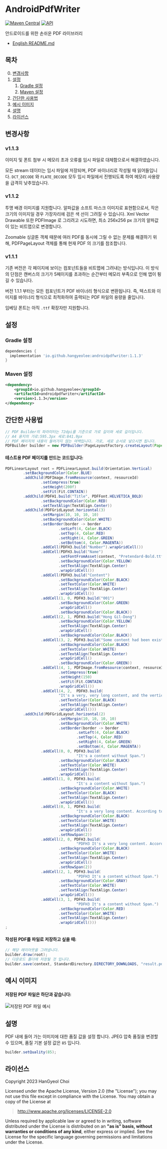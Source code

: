 # AndroidPdfWriter
[![Maven Central](https://maven-badges.herokuapp.com/maven-central/io.github.hangyeolee/androidpdfwriter/badge.svg?style=flat)](https://maven-badges.herokuapp.com/maven-central/io.github.hangyeolee/androidpdfwriter) [![API](https://img.shields.io/badge/API-14%2B-brightgreen.svg?style=flat)](https://android-arsenal.com/api?level=14)

안드로이드를 위한 손쉬운 PDF 라이브러리
- [English README.md](./README.md)

## 목차
0. [변경사항](#변경사항)
1. [설정](#설정)
   1. [Gradle 설정](#gradle-설정)
   2. [Maven 설정](#maven-설정)
2. [간단한 사용법](#간단한-사용법)
3. [예시 이미지](#예시-이미지)
4. [설명](#설명)
5. [라이선스](#라이선스)

## 변경사항
### v1.1.3
이미지 및 폰트 첨부 시 메모리 초과 오류를 임시 파일로 대체함으로서 해결하였습니다. 

모든 stream 데이터는 임시 파일에 저장되며, PDF 바이너리로 작성될 때 읽어들입니다. `DCT_DECODE` 와 `FLATE_DECODE` 모두 임시 파일에서 진행되도록 하여 메모리 사용량을 급격히 낮추었습니다. 

### v1.1.2
투명 배경 이미지를 지원합니다. 알파값을 소프트 마스크 이미지로 표현함으로서, 작은 크기의 이미지일 경우 가장자리에 검은 색 선이 그려질 수 있습니다.
Xml Vector Drawable 또한 PDFImage 로 그리려고 시도하면, 최소 256x256 px 크기의 알파값이 있는 비트맵으로 변경합니다.

Zoomable 싱글톤 객체 때문에 여러 PDF를 동시에 그릴 수 없는 문제를 해결하기 위해, PDFPageLayout 객체를 통해 현재 PDF 의 크기를 참조합니다.

### v1.1.1
기존 버전은 각 페이지에 보이는 컴포넌트들을 비트맵에 그려내는 방식입니다.
이 방식의 단점은 캔버스의 크기가 5페이지를 초과하는 순간부터 메모리 부족으로 인해 앱이 튕길 수 있습니다.

버전 1.1.1 부터는 모든 컴포넌트가 PDF 바이너리 형식으로 변환됩니다.
즉, 텍스트와 이미지를 바이너리 형식으로 최적화하여 출력되는 PDF 파일의 용량을 줄입니다.

임베딩 폰트는 아직 `.ttf` 확장자만 지원합니다.

## 설정
### Gradle 설정
``` gradle
dependencies {
  implementation 'io.github.hangyeolee:androidpdfwriter:1.1.3'
}
```

### Maven 설정
``` xml
<dependency>
    <groupId>io.github.hangyeolee</groupId>
    <artifactId>androidpdfwriter</artifactId>
    <version>1.1.3</version>
</dependency>
```

## 간단한 사용법
``` Java
// PDF Builder의 파라미터는 72dpi를 기준으로 가로 길이와 세로 길이입니다.
// A4 용지의 가로:595.3px 세로:841.9px
// PDF 페이지의 내용이 들어가지 않는 여백입니다. 가로, 세로 순서로 넣으시면 됩니다.
PDFBuilder builder = new PDFBuilder(PageLayoutFactory.createLayout(Paper.A4, 30, 30));
```

#### 테스트용 PDF 페이지를 만드는 코드입니다:
``` Java
PDFLinearLayout root = PDFLinearLayout.build(Orientation.Vertical)
        .setBackgroundColor(Color.BLUE)
        .addChild(PDFImage.fromResource(context, resourceId)
                .setCompress(true)
                .setHeight(200f)
                .setFit(Fit.CONTAIN))
        .addChild(PDFH1.build("Title", PDFFont.HELVETICA_BOLD)
                .setBackgroundColor(Color.RED)
                .setTextAlign(TextAlign.Center))
        .addChild(PDFGridLayout.horizontal(3)
                .setMargin(10, 10, 10, 10)
                .setBackgroundColor(Color.WHITE)
                .setBorder(border -> border
                        .setLeft(4, Color.BLACK)
                        .setTop(4, Color.RED)
                        .setRight(4, Color.GREEN)
                        .setBottom(4, Color.MAGENTA))
                .addCell(PDFH3.build("Number").wrapGridCell())
                .addCell(PDFH3.build("Name")
                        .setFontFromAsset(context, "Pretendard-Bold.ttf")
                        .setBackgroundColor(Color.YELLOW)
                        .setTextAlign(TextAlign.Center)
                        .wrapGridCell())
                .addCell(PDFH3.build("Content")
                        .setBackgroundColor(Color.BLACK)
                        .setTextColor(Color.WHITE)
                        .setTextAlign(TextAlign.Center)
                        .wrapGridCell())
                .addCell(1, 0, PDFH3.build("001")
                        .setBackgroundColor(Color.GREEN)
                        .wrapGridCell()
                        .setBackgroundColor(Color.BLACK))
                .addCell(2, 1, PDFH3.build("Hong Gil-Dong")
                        .setBackgroundColor(Color.YELLOW)
                        .setTextAlign(TextAlign.Center)
                        .wrapGridCell()
                        .setBackgroundColor(Color.BLACK))
                .addCell(3, 2, PDFH3.build("Some content had been existed.")
                        .setBackgroundColor(Color.BLACK)
                        .setTextColor(Color.WHITE)
                        .setTextAlign(TextAlign.Center)
                        .wrapGridCell()
                        .setBackgroundColor(Color.GREEN))
                .addCell(4, 1, PDFImage.fromResource(context, resourceId)
                        .setCompress(true)
                        .setHeight(150)
                        .setFit(Fit.CONTAIN)
                        .wrapGridCell())
                .addCell(4, 2,  PDFH3.build(
                        "It's a very, very long content, and the vertical height of the table layout is the same. It's a very, very long content, and the vertical height of the table layout is the same.")
                        .setTextColor(Color.BLACK)
                        .setTextAlign(TextAlign.Center)
                        .wrapGridCell()))
        .addChild(PDFGridLayout.horizontal(2)
                        .setMargin(10, 10, 10, 10)
                        .setBackgroundColor(Color.WHITE)
                        .setBorder(border -> border
                                .setLeft(4, Color.BLACK)
                                .setTop(4, Color.RED)
                                .setRight(4, Color.GREEN)
                                .setBottom(4, Color.MAGENTA))
                .addCell(0, 0, PDFH3.build(
                                "It's a content without Span.")
                        .setBackgroundColor(Color.BLACK)
                        .setTextColor(Color.WHITE)
                        .setTextAlign(TextAlign.Center)
                        .wrapGridCell())
                .addCell(1, 0, PDFH3.build(
                                "It's a content without Span.")
                        .setBackgroundColor(Color.WHITE)
                        .setTextColor(Color.BLACK)
                        .setTextAlign(TextAlign.Center)
                        .wrapGridCell())
                .addCell(0, 1, PDFH3.build(
                                "It's a very long content. According to this content, the vertical height of Table layout is the same. It also has Span applied, and if you do well, you can also go over the page.")
                        .setBackgroundColor(Color.BLACK)
                        .setTextColor(Color.WHITE)
                        .setTextAlign(TextAlign.Center)
                        .wrapGridCell()
                        .setRowSpan(2))
                .addCell(2, 0, PDFH3.build(
                                "PDFH3 It's a very long content. According to this content, the vertical height of Table layout is the same. It also has Span applied, and if you do well, you can also go over the page.")
                        .setBackgroundColor(Color.BLACK)
                        .setTextColor(Color.WHITE)
                        .setTextAlign(TextAlign.Center)
                        .wrapGridCell()
                        .setRowSpan(2))
                .addCell(2, 1, PDFH3.build(
                                "PDFH3 It's a content without Span.")
                        .setBackgroundColor(Color.GRAY)
                        .setTextColor(Color.WHITE)
                        .setTextAlign(TextAlign.Center)
                        .wrapGridCell())
                .addCell(3, 1, PDFH3.build(
                                "PDFH3 It's a content without Span.")
                        .setBackgroundColor(Color.RED)
                        .setTextColor(Color.WHITE)
                        .setTextAlign(TextAlign.Center)
                        .wrapGridCell()))
;
```

#### 작성된 PDF를 파일로 저장하고 싶을 때:
``` Java
// 해당 레이아웃을 그려냅니다.
builder.draw(root);
// 다운로드 폴더에 저장될 것 입니다.
builder.save(context, StandardDirectory.DIRECTORY_DOWNLOADS, "result.pdf");
```

## 예시 이미지
#### 저장된 PDF 파일은 하단과 같습니다:

![저장된 PDF 파일 예시](./android-pdf-writer/src/androidTest/res/drawable/pdftabletest_resultimage.png)


## 설명
PDF 내에 들어 가는 이미지에 대한 품질 값을 설정 합니다. JPEG 압축 품질을 변경할 수 있으며, 품질 기본 설정 값은 `85` 입니다.
``` Java
builder.setQuality(85);
```

## 라이선스
Copyright 2023 HanGyeol Choi

Licensed under the Apache License, Version 2.0 (the "License"); you may not use this file except in compliance with the License. You may obtain a copy of the License at

> http://www.apache.org/licenses/LICENSE-2.0

Unless required by applicable law or agreed to in writing, software distributed under the License is distributed on an **"as is" basis, without warranties or conditions of any kind**, either express or implied. See the License for the specific language governing permissions and limitations under the License.
